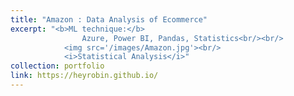 ```yaml
---
title: "Amazon : Data Analysis of Ecommerce"
excerpt: "<b>ML technique:</b> 
                Azure, Power BI, Pandas, Statistics<br/><br/>
            <img src='/images/Amazon.jpg'><br/>
            <i>Statistical Analysis</i>"
collection: portfolio
link: https://heyrobin.github.io/
---
```

